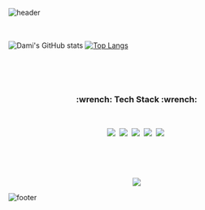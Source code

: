 ![header](https://capsule-render.vercel.app/api?type=waving&color=auto&height=250&section=header&text=DamiJung&fontSize=80&animation=twinkling&rotate=-5)


</br></br>
![Dami's GitHub stats](https://github-readme-stats.vercel.app/api?username=jungdami-ing&show_icons=true)
[![Top Langs](https://github-readme-stats.vercel.app/api/top-langs/?username=jungdami-ing&layout=compact)](https://github.com/anuraghazra/github-readme-stats)



</br></br></br>
<h3 align="center"> :wrench: Tech Stack :wrench: </h3>
</br>
<p align="center">
<img src="https://img.shields.io/badge/Java-007396?style=flat-square&logo=Java&logoColor=white"/></a>&nbsp
<img src="https://img.shields.io/badge/HTML-E34F26?style=flat-square&logo=html5&logoColor=white"/></a>&nbsp
<img src="https://img.shields.io/badge/CSS-E34F26?style=flat-square&logo=css3&logoColor=white"/></a>&nbsp
<img src="https://img.shields.io/badge/JavaScript-F7DF1E?style=flat-square&logo=javascript&logoColor=white"/></a>&nbsp
<img src="https://img.shields.io/badge/Oracle-F80000?style=flat-square&logo=oracle&logoColor=white"/></a>&nbsp
</p>


</br></br></br>
<p align="center">
<a href="https://hits.seeyoufarm.com"><img src="https://hits.seeyoufarm.com/api/count/incr/badge.svg?url=https%3A%2F%2Fgithub.com%2Fjungdami-ing&count_bg=%23C19CE5&title_bg=%23847E7E&icon=github.svg&icon_color=%23E7E7E7&title=hits&edge_flat=false"/></a>
</p>


![footer](https://capsule-render.vercel.app/api?type=waving&color=auto&height=250&section=footer)
